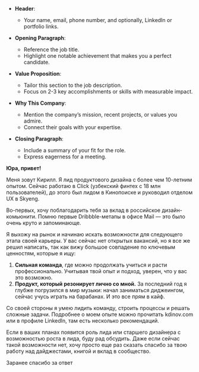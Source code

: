 
- **Header**:
    
    - Your name, email, phone number, and optionally, LinkedIn or portfolio links.
- **Opening Paragraph**:
    
    - Reference the job title.
    - Highlight one notable achievement that makes you a perfect candidate.
- **Value Proposition**:
    
    - Tailor this section to the job description.
    - Focus on 2-3 key accomplishments or skills with measurable impact.
- **Why This Company**:
    
    - Mention the company’s mission, recent projects, or values you admire.
    - Connect their goals with your expertise.
- **Closing Paragraph**:
    
    - Include a summary of your fit for the role.
    - Express eagerness for a meeting.


**Юра, привет!**

Меня зовут Кирилл. Я лид продуктового дизайна с более чем 10-летним опытом. Сейчас работаю в Click (узбекский финтех с 18 млн пользователей), до этого был лидом в Кинопоиске и руководил отделом UX в Skyeng.

Во-первых, хочу поблагодарить тебя за вклад в российское дизайн-комьюнити. Помню первые Dribbble-метапы в офисе Mail — это было очень круто и запоминающе.

Я выхожу на рынок и начинаю искать возможности для следующего этапа своей карьеры. У вас сейчас нет открытых вакансий, но я все же решил написать, так как вижу большое совпадение по ключевым ценностям, которые я ищу:

1. **Сильная команда**, где можно продолжать учиться и расти профессионально. Учитывая твой опыт и подход, уверен, что у вас это возможно.
2. **Продукт, который резонирует лично со мной.** За последний год я глубже погрузился в мир музыки: начал заниматься диджеингом, сейчас учусь играть на барабанах. И это все прям в кайф. 

Со своей стороны я умею лидить команду, строить процессы и решать сложные задачи. Подробнее о моем опыте можно прочитать kdinov.com или в профиле LinkedIn, там есть несколько рекомендаций. 

Если в ваших планах появится роль лида или старшего дизайнера с возможностью роста в лида, буду рад обсудить. Даже если сейчас такой возможности нет, хочу просто еще раз сказать спасибо за твою работу над дайджестами, книгой и вклад в сообщество.

Заранее спасибо за ответ 